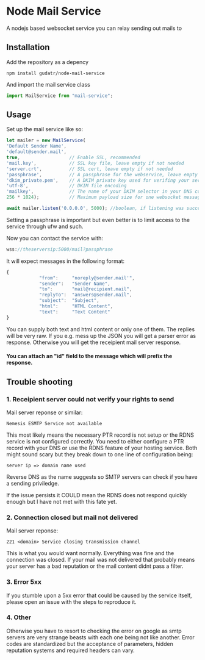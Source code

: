 # Node Mail Service
A nodejs based websocket service you can relay sending out mails to

## Installation

Add the repository as a depency
```
npm install gudatr/node-mail-service
```

And import the mail service class
```javascript
import MailService from "mail-service";
```

## Usage

Set up the mail service like so:

```javascript
let mailer = new MailService(
'Default Sender Name', 
'default@sender.mail',  
true,                  // Enable SSL, recommended
'mail.key',            // SSL key file, leave empty if not needed
'server.crt',          // SSL cert, leave empty if not needed
'passphrase',          // A passphrase for the webservice, leave empty if not needed
'dkim_private.pem',    // A DKIM private key used for verifing your server's sending rights
'utf-8',               // DKIM file encoding
'mailkey',             // The name of your DKIM selector in your DNS configuration
256 * 1024);           // Maximum payload size for one websocket message in bytes

await mailer.listen('0.0.0.0', 5000); //boolean, if listening was successful
````
Setting a passphrase is important but even better is to limit access to the service through ufw and such.


Now you can contact the service with:
```javascript
wss://theserversip:5000/mail?passphrase
```

It will expect messages in the following format:
```javascript
{            
            "from":     "noreply@sender.mail'",
            "sender":   "Sender Name",
            "to":       "mail@recipient.mail",
            "replyTo":  "answers@sender.mail",
            "subject":  "Subject",
            "html":     "HTML Content", 
            "text":     "Text Content"
}
```
You can supply both text and html content or only one of them.
The replies will be very raw.
If you e.g. mess up the JSON you will get a parser error as response.
Otherwise you will get the receipient mail server response.
#### You can attach an "id" field to the message which will prefix the response.

## Trouble shooting

### 1. Receipient server could not verify your rights to send

Mail server reponse or similar:
```
Nemesis ESMTP Service not available
```

This most likely means the necessary PTR record is not setup or the RDNS service is not configured correctly.
You need to either configure a PTR record with your DNS or use the RDNS feature of your hosting service.
Both might sound scary but they break down to one line of configuration being:
```
server ip => domain name used
```
Reverse DNS as the name suggests so SMTP servers can check if you have a sending priviledge.

If the issue persists it COULD mean the RDNS does not respond quickly enough but I have not met with this fate yet.

### 2. Connection closed but mail not delivered

Mail server reponse:
```
221 <domain> Service closing transmission channel
```

This is what you would want normally. Everything was fine and the connection was closed.
If your mail was not delivered that probably means your server has a bad reputation or the mail content didnt pass a filter.

### 3. Error 5xx

If you stumble upon a 5xx error that could be caused by the service itself, please open an issue with the steps to reproduce it.

### 4. Other

Otherwise you have to resort to checking the error on google as smtp servers are very strange beasts with each one being not like another.
Error codes are standardized but the acceptance of parameters, hidden reputation systems and required headers can vary.
